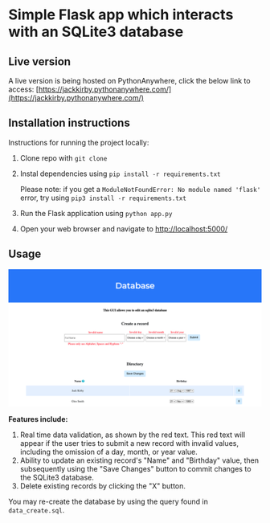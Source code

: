 # Simple Flask app which interacts with an SQLite3 database

## Live version
A live version is being hosted on PythonAnywhere, click the below link to access:
[https://jackkirby.pythonanywhere.com/](https://jackkirby.pythonanywhere.com/)

## Installation instructions
Instructions for running the project locally: 

1. Clone repo with `git clone`
2. Instal dependencies using `pip install -r requirements.txt`

    Please note: if you get a `ModuleNotFoundError: No module named 'flask'` error, try using `pip3 install -r requirements.txt`

2. Run the Flask application using `python app.py`
3. Open your web browser and navigate to [http://localhost:5000/](http://localhost:5000/)

## Usage

![Screenshot of interface](/sqlite3-gui-screenshot.png)

**Features include:**
1. Real time data validation, as shown by the red text. This red text will appear if the user tries to submit a new record with invalid values, including the omission of a day, month, or year value.
2. Ability to update an existing record's "Name" and "Birthday" value, then subsequently using the "Save Changes" button to commit changes to the SQLite3 database. 
3. Delete existing records by clicking the "X" button. 

You may re-create the database by using the query found in `data_create.sql`.
